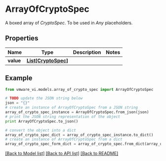 # ArrayOfCryptoSpec

A boxed array of *CryptoSpec*. To be used in *Any* placeholders. 

## Properties
Name | Type | Description | Notes
------------ | ------------- | ------------- | -------------
**value** | [**List[CryptoSpec]**](CryptoSpec.md) |  | 

## Example

```python
from vmware_vi.models.array_of_crypto_spec import ArrayOfCryptoSpec

# TODO update the JSON string below
json = "{}"
# create an instance of ArrayOfCryptoSpec from a JSON string
array_of_crypto_spec_instance = ArrayOfCryptoSpec.from_json(json)
# print the JSON string representation of the object
print ArrayOfCryptoSpec.to_json()

# convert the object into a dict
array_of_crypto_spec_dict = array_of_crypto_spec_instance.to_dict()
# create an instance of ArrayOfCryptoSpec from a dict
array_of_crypto_spec_form_dict = array_of_crypto_spec.from_dict(array_of_crypto_spec_dict)
```
[[Back to Model list]](../README.md#documentation-for-models) [[Back to API list]](../README.md#documentation-for-api-endpoints) [[Back to README]](../README.md)


